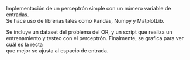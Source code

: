 Implementación de un perceptrón simple con un número variable de entradas. <br /> Se hace uso de librerías tales como Pandas, Numpy y MatplotLib.<br />

Se incluye un dataset del problema del OR, y un script que realiza un entrenamiento y testeo con el perceptrón. Finalmente, se grafica para ver cuál es la recta <br /> que mejor se ajusta al espacio de entrada.
